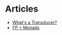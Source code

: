 # Articles

- [What's a Transducer?](https://raganwald.com/2017/04/30/transducers.html)
- [FP + Monads](https://github.com/getify/monio/blob/master/MONADS.md)
